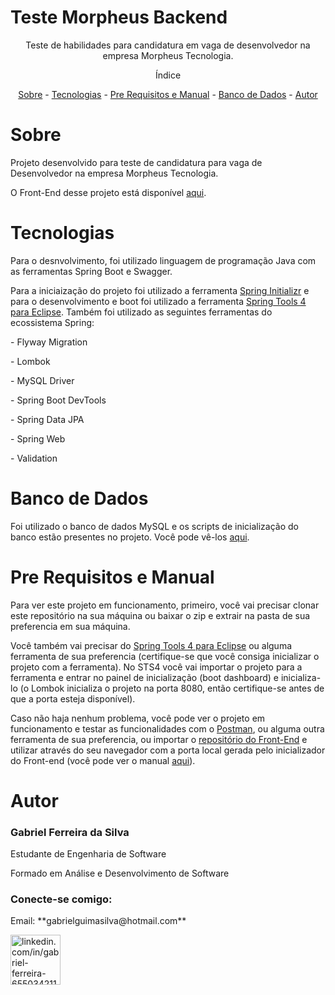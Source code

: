 # Teste Morpheus Backend
<p align="center">Teste de habilidades para candidatura em vaga de desenvolvedor na empresa Morpheus Tecnologia.<p>
  
<p align="center">Índice</p>
<p align="center">
  <a href="#sobre">Sobre</a> -
  <a href="#tecnologias">Tecnologias</a> -
  <a href="#pre-requisitos-e-manual">Pre Requisitos e Manual</a> -
  <a href="#banco-de-dados">Banco de Dados</a> -
  <a href="#autor">Autor</a>
</p>

# Sobre

<p>Projeto desenvolvido para teste de candidatura para vaga de Desenvolvedor na empresa Morpheus Tecnologia.<p>
<p>O Front-End desse projeto está disponível <a href="https://github.com/gabrielferreiradasilva/Teste-Morpheus-Frontend/blob/main/README.md">aqui</a>.</p>

# Tecnologias

<p>Para o desnvolvimento, foi utilizado linguagem de programação Java com as ferramentas Spring Boot e Swagger.</p>
<p>Para a iniciaização do projeto foi utilizado a ferramenta <a href="https://start.spring.io/">Spring Initializr</a> e para o desenvolvimento e boot foi utilizado a ferramenta <a href="https://spring.io/tools">Spring Tools 4 para Eclipse</a>. Também foi utilizado as seguintes ferramentas do ecossistema Spring:</p>
<p>- Flyway Migration</p>
<p>- Lombok</p>
<p>- MySQL Driver</p>
<p>- Spring Boot DevTools</p>
<p>- Spring Data JPA</p>
<p>- Spring Web</p>
<p>- Validation</p>

# Banco de Dados

<p>Foi utilizado o banco de dados MySQL e os scripts de inicialização do banco estão presentes no projeto. Você pode vê-los <a href="https://github.com/gabrielferreiradasilva/Teste-Morpheus-Backend/blob/main/src/main/resources/db/migration/V001__cria-tabela-usuarios.sql">aqui</a>.</p>

# Pre Requisitos e Manual

<p>Para ver este projeto em funcionamento, primeiro, você vai precisar clonar este repositório na sua máquina ou baixar o zip e extrair na pasta de sua preferencia em sua máquina.</p>
<p>Você também vai precisar do <a href="https://spring.io/tools">Spring Tools 4 para Eclipse</a> ou alguma ferramenta de sua preferencia (certifique-se que você consiga inicializar o projeto com a ferramenta). No STS4 você vai importar o projeto para a ferramenta e entrar no painel de inicialização (boot dashboard) e inicializa-lo (o Lombok inicializa o projeto na porta 8080, então certifique-se antes de que a porta esteja disponível).</p>
<p>Caso não haja nenhum problema, você pode ver o projeto em funcionamento e testar as funcionalidades com o <a href="https://www.postman.com/downloads/">Postman</a>, ou alguma outra ferramenta de sua preferencia, ou importar o <a href="https://github.com/gabrielferreiradasilva/Teste-Morpheus-Frontend">repositório do Front-End</a> e utilizar através do seu navegador com a porta local gerada pelo inicializador do Front-end (você pode ver o manual <a href="https://github.com/gabrielferreiradasilva/Teste-Morpheus-Frontend/blob/main/README.md">aqui</a>).

# Autor
  
<h3>Gabriel Ferreira da Silva</h3>
<p>Estudante de Engenharia de Software</p>
<p>Formado em Análise e Desenvolvimento de Software</p>

<h3 align="left">Conecte-se comigo:</h3>
<p align="left ">
<p>Email: **gabrielguimasilva@hotmail.com**</p>
<a href="https://linkedin.com/in/linkedin.com/in/gabriel-ferreira-655034211" target="blank"><img align="center" src="https://cdn.jsdelivr.net/gh/devicons/devicon/icons/linkedin/linkedin-original-wordmark.svg" alt="linkedin.com/in/gabriel-ferreira-655034211" height= "80" largura="100" /></a>
</p>

